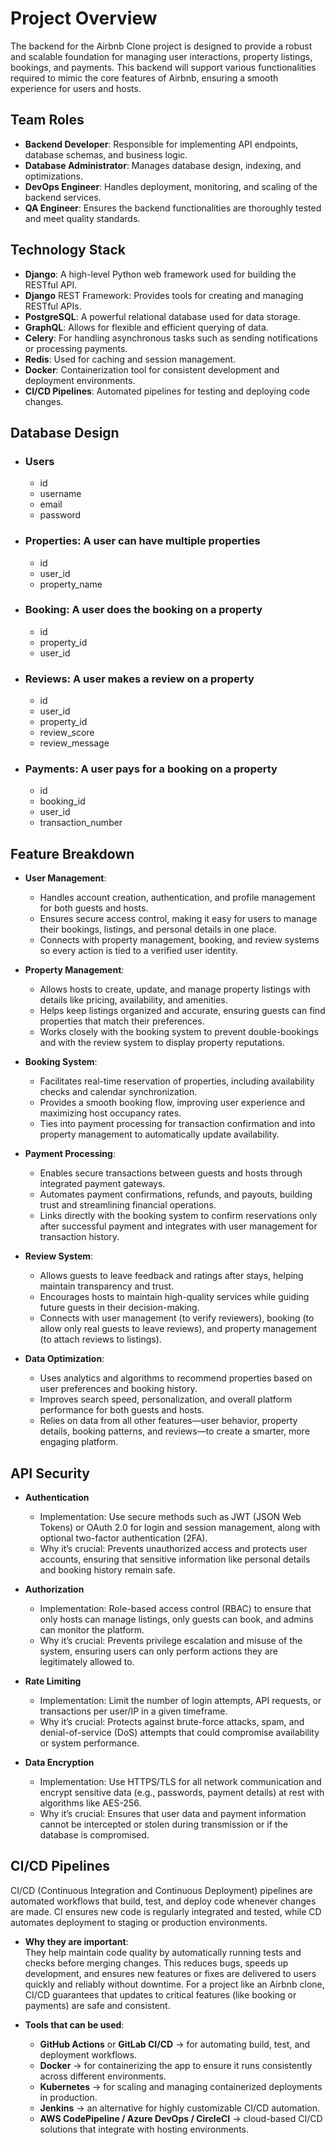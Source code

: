 # Project Overview

The backend for the Airbnb Clone project is designed to provide a robust and scalable foundation for managing user interactions, property listings, bookings, and payments. This backend will support various functionalities required to mimic the core features of Airbnb, ensuring a smooth experience for users and hosts.

## Team Roles

* **Backend Developer**: Responsible for implementing API endpoints, database schemas, and business logic.
* **Database Administrator**: Manages database design, indexing, and optimizations.
* **DevOps Engineer**: Handles deployment, monitoring, and scaling of the backend services.
* **QA Engineer**: Ensures the backend functionalities are thoroughly tested and meet quality standards.

## Technology Stack

* **Django**: A high-level Python web framework used for building the RESTful API.
* **Django** REST Framework: Provides tools for creating and managing RESTful APIs.
* **PostgreSQL**: A powerful relational database used for data storage.
* **GraphQL**: Allows for flexible and efficient querying of data.
* **Celery**: For handling asynchronous tasks such as sending notifications or processing payments.
* **Redis**: Used for caching and session management.
* **Docker**: Containerization tool for consistent development and deployment environments.
* **CI/CD Pipelines**: Automated pipelines for testing and deploying code changes.

## Database Design

* ### Users

  * id
  * username
  * email
  * password

* ### Properties: A user can have multiple properties

  * id
  * user_id
  * property_name

* ### Booking: A user does the booking on a property

  * id
  * property_id
  * user_id

* ### Reviews: A user makes a review on a property

  * id
  * user_id
  * property_id
  * review_score
  * review_message

* ### Payments: A user pays for a booking on a property

  * id
  * booking_id
  * user_id
  * transaction_number

## Feature Breakdown

* **User Management**:  
  * Handles account creation, authentication, and profile management for both guests and hosts.  
  * Ensures secure access control, making it easy for users to manage their bookings, listings, and personal details in one place.  
  * Connects with property management, booking, and review systems so every action is tied to a verified user identity.  

* **Property Management**:  
  * Allows hosts to create, update, and manage property listings with details like pricing, availability, and amenities.  
  * Helps keep listings organized and accurate, ensuring guests can find properties that match their preferences.  
  * Works closely with the booking system to prevent double-bookings and with the review system to display property reputations.  

* **Booking System**:  
  * Facilitates real-time reservation of properties, including availability checks and calendar synchronization.  
  * Provides a smooth booking flow, improving user experience and maximizing host occupancy rates.  
  * Ties into payment processing for transaction confirmation and into property management to automatically update availability.  

* **Payment Processing**:  
  * Enables secure transactions between guests and hosts through integrated payment gateways.  
  * Automates payment confirmations, refunds, and payouts, building trust and streamlining financial operations.  
  * Links directly with the booking system to confirm reservations only after successful payment and integrates with user management for transaction history.  

* **Review System**:  
  * Allows guests to leave feedback and ratings after stays, helping maintain transparency and trust.  
  * Encourages hosts to maintain high-quality services while guiding future guests in their decision-making.  
  * Connects with user management (to verify reviewers), booking (to allow only real guests to leave reviews), and property management (to attach reviews to listings).  

* **Data Optimization**:  
  * Uses analytics and algorithms to recommend properties based on user preferences and booking history.  
  * Improves search speed, personalization, and overall platform performance for both guests and hosts.  
  * Relies on data from all other features—user behavior, property details, booking patterns, and reviews—to create a smarter, more engaging platform.  

## API Security

* **Authentication**  
  * Implementation: Use secure methods such as JWT (JSON Web Tokens) or OAuth 2.0 for login and session management, along with optional two-factor authentication (2FA).  
  * Why it’s crucial: Prevents unauthorized access and protects user accounts, ensuring that sensitive information like personal details and booking history remain safe.  

* **Authorization**  
  * Implementation: Role-based access control (RBAC) to ensure that only hosts can manage listings, only guests can book, and admins can monitor the platform.  
  * Why it’s crucial: Prevents privilege escalation and misuse of the system, ensuring users can only perform actions they are legitimately allowed to.  

* **Rate Limiting**  
  * Implementation: Limit the number of login attempts, API requests, or transactions per user/IP in a given timeframe.  
  * Why it’s crucial: Protects against brute-force attacks, spam, and denial-of-service (DoS) attempts that could compromise availability or system performance.  

* **Data Encryption**  
  * Implementation: Use HTTPS/TLS for all network communication and encrypt sensitive data (e.g., passwords, payment details) at rest with algorithms like AES-256.  
  * Why it’s crucial: Ensures that user data and payment information cannot be intercepted or stolen during transmission or if the database is compromised.

## CI/CD Pipelines
  
  CI/CD (Continuous Integration and Continuous Deployment) pipelines are automated workflows that build, test, and deploy code whenever changes are made. CI ensures new code is regularly integrated and tested, while CD automates deployment to staging or production environments.  

* **Why they are important**:  
  They help maintain code quality by automatically running tests and checks before merging changes. This reduces bugs, speeds up development, and ensures new features or fixes are delivered to users quickly and reliably without downtime. For a project like an Airbnb clone, CI/CD guarantees that updates to critical features (like booking or payments) are safe and consistent.  

* **Tools that can be used**:  
  * **GitHub Actions** or **GitLab CI/CD** → for automating build, test, and deployment workflows.  
  * **Docker** → for containerizing the app to ensure it runs consistently across different environments.  
  * **Kubernetes** → for scaling and managing containerized deployments in production.  
  * **Jenkins** → an alternative for highly customizable CI/CD automation.  
  * **AWS CodePipeline / Azure DevOps / CircleCI** → cloud-based CI/CD solutions that integrate with hosting environments.
